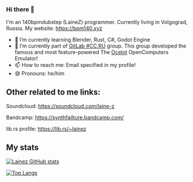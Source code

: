 ### Hi there 👋

I'm an 140bpmdubstep (LaineZ) programmer. Currently living in Volgograd, Russia.
My website: https://bpm140.xyz


- 🌱 I’m currently learning Blender, Rust, C#, Godot Engine
- 🔭 I’m currently part of [GitLab #CC.RU](https://gitlab.com/cc-ru/) group. This group developed the famous and most feature-powered The [Ocelot](https://computercraft.ru/topic/2807-ocelot-prodvinutyy-emulyator-opencomputers/) OpenComputers Emulator!
- 📫 How to reach me: Email specified in my profile!
- 😄 Pronouns: he/him

## Other related to me links:

Soundcloud: https://soundcloud.com/laine-z

Bandcamp: https://synthfailture.bandcamp.com/

lib.rs profile: https://lib.rs/~lainez

## My stats

[![Lainez GitHub stats](https://github-readme-stats.vercel.app/api?username=LaineZ)](https://github.com/LaineZ/github-readme-stats)

[![Top Langs](https://github-readme-stats.vercel.app/api/top-langs/?username=LaineZ&layout=compact)](https://github.com/LaineZ/github-readme-stats)
